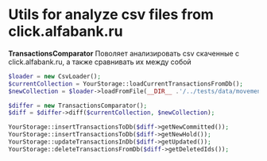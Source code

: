 Utils for analyze csv files from click.alfabank.ru
==================================

**TransactionsComparator** Поволяет анализировать csv скаченные с click.alfabank.ru, а также сравнивать их между собой
```php
$loader = new CsvLoader();
$currentCollection = YourStorage::loadCurrentTransactionsFromDb();
$newCollection = $loader->loadFromFile(__DIR__ .'/../tests/data/movementList_2018-03-07_19:45:18.csv');

$differ = new TransactionsComparator();
$diff = $differ->diff($currentCollection, $newCollection);

YourStorage::insertTransactionsToDb($diff->getNewCommitted());
YourStorage::insertTransactionsToDb($diff->getNewHold());
YourStorage::updateTransactionsInDb($diff->getUpdated());
YourStorage::deleteTransactionsFromDb($diff->getDeletedIds());
```